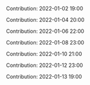 Contribution: 2022-01-02 19:00

Contribution: 2022-01-04 20:00

Contribution: 2022-01-06 22:00

Contribution: 2022-01-08 23:00

Contribution: 2022-01-10 21:00

Contribution: 2022-01-12 23:00

Contribution: 2022-01-13 19:00

